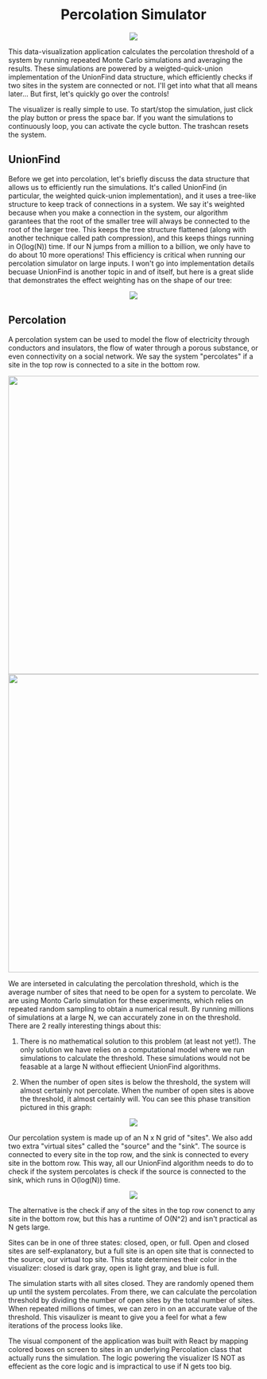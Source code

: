 # <h1 align="center">Percolation Simulator</h1>

<p align="center">
  <img src="https://github.com/eliraybon/percolationSimulator/blob/master/public/assets/readme/sim.png">
</p>

This data-visualization application calculates the percolation threshold of a system by running repeated Monte Carlo simulations and averaging the results. These simulations are powered by a weigted-quick-union implementation of the UnionFind data structure, which efficiently checks if two sites in the system are connected or not. I'll get into what that all means later... But first, let's quickly go over the controls!

The visualizer is really simple to use. To start/stop the simulation, just click the play button or press the space bar. If you want the simulations to continuously loop, you can activate the cycle button. The trashcan resets the system.

## UnionFind
Before we get into percolation, let's briefly discuss the data structure that allows us to efficiently run the simulations. It's called UnionFind (in particular, the weighted quick-union implementation), and it uses a tree-like structure to keep track of connections in a system. We say it's weighted because when you make a connection in the system, our algorithm garantees that the root of the smaller tree will always be connected to the root of the larger tree. This keeps the tree structure flattened (along with another technique called path compression), and this keeps things running in 
O(log(N)) time. If our N jumps from a million to a billion, we only have to do about 10 more operations! This efficiency is critical when running our percolation simulator on large inputs. I won't go into implementation details becuase UnionFind is another topic in and of itself, but here is a great slide that demonstrates the effect weighting has on the shape of our tree:

<p align="center">
  <img src="https://github.com/eliraybon/percolationSimulator/blob/master/public/assets/readme/weighted.PNG">
</p>

## Percolation

A percolation system can be used to model the flow of electricity through conductors and insulators, the flow of water through a porous substance, or even connectivity on a social network. We say the system "percolates" if a site in the top row is connected to a site in the bottom row.

<p align="center">
  <img height="600px" src="https://github.com/eliraybon/percolationSimulator/blob/master/public/assets/readme/does_perc.PNG">
  <img 
   height="600px" src="https://github.com/eliraybon/percolationSimulator/blob/master/public/assets/readme/does_not_perc.PNG"
  >
</p>

We are interseted in calculating the percolation threshold, which is the average number of sites that need to be open for a system to percolate. We are using Monto Carlo simulation for these experiments, which relies on repeated random sampling to obtain a numerical result. By running millions of simulations at a large N, we can accurately zone in on the threshold. There are 2 really interesting things about this:

1) There is no mathematical solution to this problem (at least not yet!). The only solution we have relies on a computational model where we run simulations to calculate the threshold. These simulations would not be feasable at a large N without effiecient UnionFind algorithms.

2) When the number of open sites is below the threshold, the system will almost certainly not percolate. When the number of open sites is above the threshold, it almost certainly will. You can see this phase transition pictured in this graph:

<p align="center">
  <img src="https://github.com/eliraybon/percolationSimulator/blob/master/public/assets/readme/threshold.PNG">
</p>

Our percolation system is made up of an N x N grid of "sites". We also add two extra "virtual sites" called the "source" and the "sink". The source is connected to every site in the top row, and the sink is connected to every site in the bottom row. This way, all our UnionFind algorithm needs to do to check if the system percolates is check if the source is connected to the sink, which runs in O(log(N)) time. 

<p align="center">
  <img src="https://github.com/eliraybon/percolationSimulator/blob/master/public/assets/readme/sourceandsink.PNG">
</p>

The alternative is the check if any of the sites in the top row conenct to any site in the bottom row, but this has a runtime of O(N^2) and isn't practical as N gets large. 


Sites can be in one of three states: closed, open, or full. Open and closed sites are self-explanatory, but a full site is an open site that is connected to the source, our virtual top site. This state determines their color in the visualizer: closed is dark gray, open is light gray, and blue is full. 

The simulation starts with all sites closed. They are randomly opened them up until the system percolates. From there, we can calculate the percolation threshold by dividing the number of open sites by the total number of sites. When repeated millions of times, we can zero in on an accurate value of the threshold. This visaulizer is meant to give you a feel for what a few iterations of the process looks like. 

The visual component of the application was built with React by mapping colored boxes on screen to sites in an underlying Percolation class that actually runs the simulation. The logic powering the visualizer IS NOT as effecient as the core logic and is impractical to use if N gets too big. 
